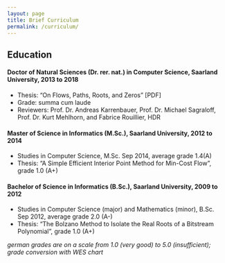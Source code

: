 ```yaml
---
layout: page
title: Brief Curriculum
permalink: /curriculum/
---
```




## Education
#### Doctor of Natural Sciences (Dr. rer. nat.) in Computer Science, Saarland University, 2013 to 2018
- Thesis: “On Flows, Paths, Roots, and Zeros” [PDF]
- Grade: summa cum laude
- Reviewers: Prof. Dr. Andreas Karrenbauer, Prof. Dr. Michael Sagraloff, Prof. Dr. Kurt Mehlhorn, and Fabrice Rouillier, HDR
#### Master of Science in Informatics (M.Sc.), Saarland University, 2012 to 2014 
- Studies in Computer Science, M.Sc. Sep 2014, average grade 1.4(A)
- Thesis: “A Simple Efficient Interior Point Method for Min-Cost Flow”, grade 1.0 (A+)
#### Bachelor of Science in Informatics (B.Sc.), Saarland University, 2009 to 2012
- Studies in Computer Science (major) and Mathematics (minor), B.Sc. Sep 2012, average grade 2.0 (A-) 
- Thesis: “The Bolzano Method to Isolate the Real Roots of a Bitstream Polynomial”, grade 1.0 (A+)

*german grades are on a scale from 1.0 (very good) to 5.0 (insufficient); grade conversion with WES chart*

